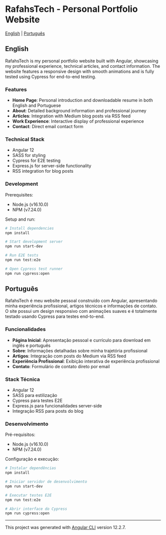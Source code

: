 # RafahsTech - Personal Portfolio Website

[English](#english) | [Português](#português)

## English

RafahsTech is my personal portfolio website built with Angular, showcasing my professional experience, technical articles, and contact information. The website features a responsive design with smooth animations and is fully tested using Cypress for end-to-end testing.

### Features

* **Home Page**: Personal introduction and downloadable resume in both English and Portuguese
* **About**: Detailed background information and professional journey
* **Articles**: Integration with Medium blog posts via RSS feed
* **Work Experience**: Interactive display of professional experience
* **Contact**: Direct email contact form

### Technical Stack

* Angular 12
* SASS for styling
* Cypress for E2E testing
* Express.js for server-side functionality
* RSS integration for blog posts

### Development

Prerequisites:
* Node.js (v16.10.0)
* NPM (v7.24.0)

Setup and run:
```bash
# Install dependencies
npm install

# Start development server
npm run start-dev

# Run E2E tests
npm run test:e2e

# Open Cypress test runner
npm run cypress:open
```

## Português

RafahsTech é meu website pessoal construído com Angular, apresentando minha experiência profissional, artigos técnicos e informações de contato. O site possui um design responsivo com animações suaves e é totalmente testado usando Cypress para testes end-to-end.

### Funcionalidades

* **Página Inicial**: Apresentação pessoal e currículo para download em inglês e português
* **Sobre**: Informações detalhadas sobre minha trajetória profissional
* **Artigos**: Integração com posts do Medium via RSS feed
* **Experiência Profissional**: Exibição interativa de experiência profissional
* **Contato**: Formulário de contato direto por email

### Stack Técnica

* Angular 12
* SASS para estilização
* Cypress para testes E2E
* Express.js para funcionalidades server-side
* Integração RSS para posts do blog

### Desenvolvimento

Pré-requisitos:
* Node.js (v16.10.0)
* NPM (v7.24.0)

Configuração e execução:
```bash
# Instalar dependências
npm install

# Iniciar servidor de desenvolvimento
npm run start-dev

# Executar testes E2E
npm run test:e2e

# Abrir interface do Cypress
npm run cypress:open
```

---

This project was generated with [Angular CLI](https://github.com/angular/angular-cli) version 12.2.7.
